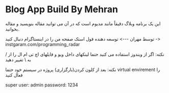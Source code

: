 # Blog App Build By Mehran

این یک برنامه وبلاگ دقیقاً مانند مدیوم است که در آن می توانید مقاله بنویسید و مقاله بخوانید.

توسط مهران ---> توسعه دهنده فول استک
صفحه من را در اینستاگرام دنبال کنید -> instgaram.com/programming_radar

نکته: اگر از ویندوز استفاده می کنید حتما لینکهای داخل ویو و فایلهای اچ تی ام ال را از / به \\ تغییر دهید

نکته: بعد از کلون کردن(بارگزاری) پروژه در سیستم خود حتما virtual envirement را فعال کنید

super user: admin
password: 1234

